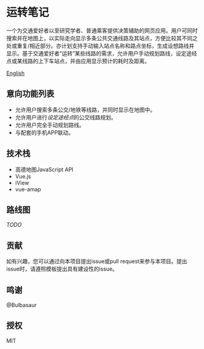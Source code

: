# 运转笔记
一个为交通爱好者以至研究学者、普通乘客提供决策辅助的网页应用。用户可同时搜索并在地图上，以实际走向显示多条公共交通线路及其站点，方便比较其不同之处或重复/相近部分。亦计划支持手动输入站点名称和路点坐标，生成设想路线并显示。基于交通爱好者“运转”某些线路的需求，允许用户手动规划路线，设定途经点或某线路的上下车站点，并由应用显示预计的耗时及距离。

[English](README.md)

## 意向功能列表

* 允许用户搜索多条公交/地铁等线路，并同时显示在地图中。
* 允许用户进行*设定途经点*的公交线路规划。
* 允许用户完全手动规划路线。
* 与配套的手机APP联动。

## 技术栈

* 高德地图JavaScript API
* Vue.js
* iView
* vue-amap

## 路线图

*TODO*

## 贡献

如有兴趣，您可以通过向本项目提出issue或pull request来参与本项目。提出issue时，请遵照模板提出具有建设性的issue。

## 鸣谢

@Bulbasaur

## 授权

MIT

